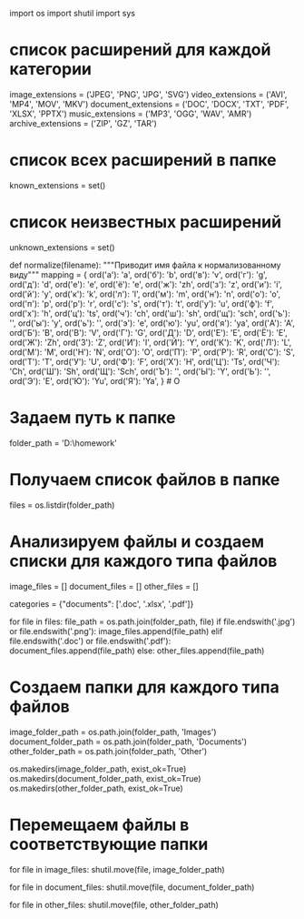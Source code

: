 import os
import shutil
import sys

# список расширений для каждой категории
image_extensions = ('JPEG', 'PNG', 'JPG', 'SVG')
video_extensions = ('AVI', 'MP4', 'MOV', 'MKV')
document_extensions = ('DOC', 'DOCX', 'TXT', 'PDF', 'XLSX', 'PPTX')
music_extensions = ('MP3', 'OGG', 'WAV', 'AMR')
archive_extensions = ('ZIP', 'GZ', 'TAR')

# список всех расширений в папке
known_extensions = set()

# список неизвестных расширений
unknown_extensions = set()

def normalize(filename):
    """Приводит имя файла к нормализованному виду"""
    mapping = {
        ord('а'): 'a', ord('б'): 'b', ord('в'): 'v', ord('г'): 'g',
        ord('д'): 'd', ord('е'): 'e', ord('ё'): 'e', ord('ж'): 'zh',
        ord('з'): 'z', ord('и'): 'i', ord('й'): 'y', ord('к'): 'k',
        ord('л'): 'l', ord('м'): 'm', ord('н'): 'n', ord('о'): 'o',
        ord('п'): 'p', ord('р'): 'r', ord('с'): 's', ord('т'): 't',
        ord('у'): 'u', ord('ф'): 'f', ord('х'): 'h', ord('ц'): 'ts',
        ord('ч'): 'ch', ord('ш'): 'sh', ord('щ'): 'sch', ord('ъ'): '',
        ord('ы'): 'y', ord('ь'): '', ord('э'): 'e', ord('ю'): 'yu',
        ord('я'): 'ya', ord('А'): 'A', ord('Б'): 'B', ord('В'): 'V',
        ord('Г'): 'G', ord('Д'): 'D', ord('Е'): 'E', ord('Ё'): 'E',
        ord('Ж'): 'Zh', ord('З'): 'Z', ord('И'): 'I', ord('Й'): 'Y',
        ord('К'): 'K', ord('Л'): 'L', ord('М'): 'M', ord('Н'): 'N',
        ord('О'): 'O', ord('П'): 'P', ord('Р'): 'R', ord('С'): 'S',
        ord('Т'): 'T', ord('У'): 'U', ord('Ф'): 'F', ord('Х'): 'H',
        ord('Ц'): 'Ts', ord('Ч'): 'Ch', ord('Ш'): 'Sh', ord('Щ'): 'Sch',
        ord('Ъ'): '', ord('Ы'): 'Y', ord('Ь'): '', ord('Э'): 'E',
        ord('Ю'): 'Yu', ord('Я'): 'Ya',
    }
    # О
# Задаем путь к папке
folder_path = 'D:\homework'

# Получаем список файлов в папке
files = os.listdir(folder_path)

# Анализируем файлы и создаем списки для каждого типа файлов
image_files = []
document_files = []
other_files = []

categories = {"documents": ['.doc', '.xlsx', '.pdf']}

for file in files:
    file_path = os.path.join(folder_path, file)
    if file.endswith('.jpg') or file.endswith('.png'):
        image_files.append(file_path)
    elif file.endswith('.doc') or file.endswith('.pdf'):
        document_files.append(file_path)
    else:
        other_files.append(file_path)

# Создаем папки для каждого типа файлов
image_folder_path = os.path.join(folder_path, 'Images')
document_folder_path = os.path.join(folder_path, 'Documents')
other_folder_path = os.path.join(folder_path, 'Other')

os.makedirs(image_folder_path, exist_ok=True)
os.makedirs(document_folder_path, exist_ok=True)
os.makedirs(other_folder_path, exist_ok=True)

# Перемещаем файлы в соответствующие папки
for file in image_files:
    shutil.move(file, image_folder_path)

for file in document_files:
    shutil.move(file, document_folder_path)

for file in other_files:
    shutil.move(file, other_folder_path)
